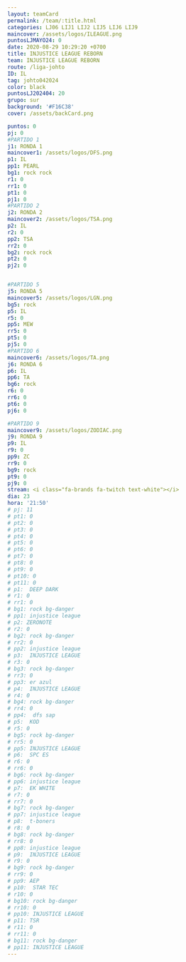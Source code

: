 ```yaml
---
layout: teamCard
permalink: /team/:title.html
categories: LJ06 LIJ1 LIJ2 LIJ5 LIJ6 LIJ9
maincover: /assets/logos/ILEAGUE.png
puntosLJMAYO24: 0
date: 2020-08-29 10:29:20 +0700
title: INJUSTICE LEAGUE REBORN
team: INJUSTICE LEAGUE REBORN
route: /liga-johto
ID: IL
tag: johto042024
color: black
puntosLJ202404: 20
grupo: sur
background: '#F16C38'
cover: /assets/backCard.png

puntos: 0
pj: 0
#PARTIDO 1
j1: RONDA 1
maincover1: /assets/logos/DFS.png
p1: IL 
pp1: PEARL
bg1: rock rock
r1: 0
rr1: 0
pt1: 0
pj1: 0
#PARTIDO 2
j2: RONDA 2
maincover2: /assets/logos/TSA.png
p2: IL
r2: 0
pp2: TSA
rr2: 0
bg2: rock rock
pt2: 0
pj2: 0


#PARTIDO 5
j5: RONDA 5
maincover5: /assets/logos/LGN.png
bg5: rock 
p5: IL
r5: 0
pp5: MEW
rr5: 0
pt5: 0
pj5: 0
#PARTIDO 6
maincover6: /assets/logos/TA.png
j6: RONDA 6
p6: IL
pp6: TA
bg6: rock 
r6: 0
rr6: 0
pt6: 0
pj6: 0

#PARTIDO 9
maincover9: /assets/logos/ZODIAC.png
j9: RONDA 9
p9: IL
r9: 0
pp9: ZC
rr9: 0
bg9: rock
pt9: 0
pj9: 0
stream: <i class="fa-brands fa-twitch text-white"></i>
dia: 23
hora: '21:50'
# pj: 11
# pt1: 0
# pt2: 0
# pt3: 0
# pt4: 0
# pt5: 0
# pt6: 0
# pt7: 0
# pt8: 0
# pt9: 0
# pt10: 0
# pt11: 0
# p1:  DEEP DARK
# r1: 0
# rr1: 0
# bg1: rock bg-danger
# pp1: injustice league
# p2: ZERONOTE
# r2: 0
# bg2: rock bg-danger
# rr2: 0
# pp2: injustice league
# p3:  INJUSTICE LEAGUE
# r3: 0
# bg3: rock bg-danger
# rr3: 0
# pp3: er azul
# p4:  INJUSTICE LEAGUE
# r4: 0
# bg4: rock bg-danger
# rr4: 0
# pp4:  dfs sap
# p5:  KOD
# r5: 0
# bg5: rock bg-danger
# rr5: 0
# pp5: INJUSTICE LEAGUE
# p6:  SPC ES
# r6: 0
# rr6: 0
# bg6: rock bg-danger
# pp6: injustice league
# p7:  EK WHITE
# r7: 0
# rr7: 0
# bg7: rock bg-danger
# pp7: injustice league
# p8:  t-boners
# r8: 0
# bg8: rock bg-danger
# rr8: 0
# pp8: injustice league
# p9:  INJUSTICE LEAGUE
# r9: 0
# bg9: rock bg-danger
# rr9: 0
# pp9: AEP
# p10:  STAR TEC
# r10: 0
# bg10: rock bg-danger
# rr10: 0
# pp10: INJUSTICE LEAGUE
# p11: TSR
# r11: 0
# rr11: 0
# bg11: rock bg-danger
# pp11: INJUSTICE LEAGUE
---
```



